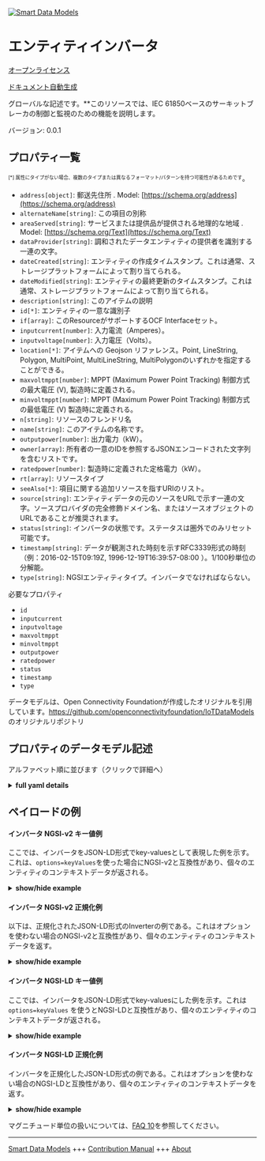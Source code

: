 <!-- 10-Header -->  
[![Smart Data Models](https://smartdatamodels.org/wp-content/uploads/2022/01/SmartDataModels_logo.png "Logo")](https://smartdatamodels.org)  
エンティティインバータ  
===========<!-- /10-Header -->  
<!-- 15-License -->  
[オープンライセンス](https://github.com/smart-data-models//dataModel.OCF/blob/master/Inverter/LICENSE.md)  
[ドキュメント自動生成](https://docs.google.com/presentation/d/e/2PACX-1vTs-Ng5dIAwkg91oTTUdt8ua7woBXhPnwavZ0FxgR8BsAI_Ek3C5q97Nd94HS8KhP-r_quD4H0fgyt3/pub?start=false&loop=false&delayms=3000#slide=id.gb715ace035_0_60)  
<!-- /15-License -->  
<!-- 20-Description -->  
グローバルな記述です。**このリソースでは、IEC 61850ベースのサーキットブレーカの制御と監視のための機能を説明します。  
バージョン: 0.0.1  
<!-- /20-Description -->  
<!-- 30-PropertiesList -->  

## プロパティ一覧  

<sup><sub>[*] 属性にタイプがない場合、複数のタイプまたは異なるフォーマット/パターンを持つ可能性があるためです</sub></sup>。  
- `address[object]`: 郵送先住所  . Model: [https://schema.org/address](https://schema.org/address)- `alternateName[string]`: この項目の別称  - `areaServed[string]`: サービスまたは提供品が提供される地理的な地域  . Model: [https://schema.org/Text](https://schema.org/Text)- `dataProvider[string]`: 調和されたデータエンティティの提供者を識別する一連の文字。  - `dateCreated[string]`: エンティティの作成タイムスタンプ。これは通常、ストレージプラットフォームによって割り当てられる。  - `dateModified[string]`: エンティティの最終更新のタイムスタンプ。これは通常、ストレージプラットフォームによって割り当てられる。  - `description[string]`: このアイテムの説明  - `id[*]`: エンティティの一意な識別子  - `if[array]`: このResourceがサポートするOCF Interfaceセット。  - `inputcurrent[number]`: 入力電流（Amperes）。  - `inputvoltage[number]`: 入力電圧（Volts）。  - `location[*]`: アイテムへの Geojson リファレンス。Point, LineString, Polygon, MultiPoint, MultiLineString, MultiPolygonのいずれかを指定することができる。  - `maxvoltmppt[number]`: MPPT (Maximum Power Point Tracking) 制御方式の最大電圧 (V), 製造時に定義される。  - `minvoltmppt[number]`: MPPT (Maximum Power Point Tracking) 制御方式の最低電圧 (V) 製造時に定義される。  - `n[string]`: リソースのフレンドリ名  - `name[string]`: このアイテムの名称です。  - `outputpower[number]`: 出力電力（kW）。  - `owner[array]`: 所有者の一意のIDを参照するJSONエンコードされた文字列を含むリストです。  - `ratedpower[number]`: 製造時に定義された定格電力（kW）。  - `rt[array]`: リソースタイプ  - `seeAlso[*]`: 項目に関する追加リソースを指すURIのリスト。  - `source[string]`: エンティティデータの元のソースをURLで示す一連の文字。ソースプロバイダの完全修飾ドメイン名、またはソースオブジェクトのURLであることが推奨されます。  - `status[string]`: インバータの状態です。ステータスは圏外でのみリセット可能です。  - `timestamp[string]`: データが観測された時刻を示すRFC3339形式の時刻（例：2016-02-15T09:19Z, 1996-12-19T16:39:57-08:00 ）。1/100秒単位の分解能。  - `type[string]`: NGSIエンティティタイプ。インバータでなければならない。  <!-- /30-PropertiesList -->  
<!-- 35-RequiredProperties -->  
必要なプロパティ  
- `id`  - `inputcurrent`  - `inputvoltage`  - `maxvoltmppt`  - `minvoltmppt`  - `outputpower`  - `ratedpower`  - `status`  - `timestamp`  - `type`  <!-- /35-RequiredProperties -->  
<!-- 40-RequiredProperties -->  
データモデルは、Open Connectivity Foundationが作成したオリジナルを引用しています。https://github.com/openconnectivityfoundation/IoTDataModels のオリジナルリポジトリ  
<!-- /40-RequiredProperties -->  
<!-- 50-DataModelHeader -->  
## プロパティのデータモデル記述  
アルファベット順に並びます（クリックで詳細へ）  
<!-- /50-DataModelHeader -->  
<!-- 60-ModelYaml -->  
<details><summary><strong>full yaml details</strong></summary>    
```yaml  
Inverter:    
  description: 'This Resource describes functions for the control and monitoring of IEC 61850 based circuit breaker.'    
  properties:    
    address:    
      description: 'The mailing address'    
      properties:    
        addressCountry:    
          description: 'Property. The country. For example, Spain. Model:''https://schema.org/addressCountry'''    
          type: string    
        addressLocality:    
          description: 'Property. The locality in which the street address is, and which is in the region. Model:''https://schema.org/addressLocality'''    
          type: string    
        addressRegion:    
          description: 'Property. The region in which the locality is, and which is in the country. Model:''https://schema.org/addressRegion'''    
          type: string    
        postOfficeBoxNumber:    
          description: 'Property. The post office box number for PO box addresses. For example, 03578. Model:''https://schema.org/postOfficeBoxNumber'''    
          type: string    
        postalCode:    
          description: 'Property. The postal code. For example, 24004. Model:''https://schema.org/https://schema.org/postalCode'''    
          type: string    
        streetAddress:    
          description: 'Property. The street address. Model:''https://schema.org/streetAddress'''    
          type: string    
      type: object    
      x-ngsi:    
        model: https://schema.org/address    
        type: Property    
    alternateName:    
      description: 'An alternative name for this item'    
      type: string    
      x-ngsi:    
        type: Property    
    areaServed:    
      description: 'The geographic area where a service or offered item is provided'    
      type: string    
      x-ngsi:    
        model: https://schema.org/Text    
        type: Property    
    dataProvider:    
      description: 'A sequence of characters identifying the provider of the harmonised data entity.'    
      type: string    
      x-ngsi:    
        type: Property    
    dateCreated:    
      description: 'Entity creation timestamp. This will usually be allocated by the storage platform.'    
      format: date-time    
      type: string    
      x-ngsi:    
        type: Property    
    dateModified:    
      description: 'Timestamp of the last modification of the entity. This will usually be allocated by the storage platform.'    
      format: date-time    
      type: string    
      x-ngsi:    
        type: Property    
    description:    
      description: 'A description of this item'    
      type: string    
      x-ngsi:    
        type: Property    
    id:    
      anyOf: &inverter_-_properties_-_owner_-_items_-_anyof    
        - description: 'Property. Identifier format of any NGSI entity'    
          maxLength: 256    
          minLength: 1    
          pattern: ^[\w\-\.\{\}\$\+\*\[\]`|~^@!,:\\]+$    
          type: string    
        - description: 'Property. Identifier format of any NGSI entity'    
          format: uri    
          type: string    
      description: 'Unique identifier of the entity'    
      x-ngsi:    
        type: Property    
    if:    
      description: 'The OCF Interface set supported by this Resource.'    
      items:    
        enum:    
          - oic.if.s    
          - oic.if.baseline    
        type: string    
      minItems: 2    
      readOnly: true    
      type: array    
      uniqueItems: true    
      x-ngsi:    
        type: Property    
    inputcurrent:    
      description: 'input current in Amperes.'    
      readOnly: true    
      type: number    
      x-ngsi:    
        type: Property    
    inputvoltage:    
      description: 'input voltage in Volts.'    
      readOnly: true    
      type: number    
      x-ngsi:    
        type: Property    
    location:    
      description: 'Geojson reference to the item. It can be Point, LineString, Polygon, MultiPoint, MultiLineString or MultiPolygon'    
      oneOf:    
        - description: 'GeoProperty. Geojson reference to the item. Point'    
          properties:    
            bbox:    
              items:    
                type: number    
              minItems: 4    
              type: array    
            coordinates:    
              items:    
                type: number    
              minItems: 2    
              type: array    
            type:    
              enum:    
                - Point    
              type: string    
          required:    
            - type    
            - coordinates    
          title: 'GeoJSON Point'    
          type: object    
        - description: 'GeoProperty. Geojson reference to the item. LineString'    
          properties:    
            bbox:    
              items:    
                type: number    
              minItems: 4    
              type: array    
            coordinates:    
              items:    
                items:    
                  type: number    
                minItems: 2    
                type: array    
              minItems: 2    
              type: array    
            type:    
              enum:    
                - LineString    
              type: string    
          required:    
            - type    
            - coordinates    
          title: 'GeoJSON LineString'    
          type: object    
        - description: 'GeoProperty. Geojson reference to the item. Polygon'    
          properties:    
            bbox:    
              items:    
                type: number    
              minItems: 4    
              type: array    
            coordinates:    
              items:    
                items:    
                  items:    
                    type: number    
                  minItems: 2    
                  type: array    
                minItems: 4    
                type: array    
              type: array    
            type:    
              enum:    
                - Polygon    
              type: string    
          required:    
            - type    
            - coordinates    
          title: 'GeoJSON Polygon'    
          type: object    
        - description: 'GeoProperty. Geojson reference to the item. MultiPoint'    
          properties:    
            bbox:    
              items:    
                type: number    
              minItems: 4    
              type: array    
            coordinates:    
              items:    
                items:    
                  type: number    
                minItems: 2    
                type: array    
              type: array    
            type:    
              enum:    
                - MultiPoint    
              type: string    
          required:    
            - type    
            - coordinates    
          title: 'GeoJSON MultiPoint'    
          type: object    
        - description: 'GeoProperty. Geojson reference to the item. MultiLineString'    
          properties:    
            bbox:    
              items:    
                type: number    
              minItems: 4    
              type: array    
            coordinates:    
              items:    
                items:    
                  items:    
                    type: number    
                  minItems: 2    
                  type: array    
                minItems: 2    
                type: array    
              type: array    
            type:    
              enum:    
                - MultiLineString    
              type: string    
          required:    
            - type    
            - coordinates    
          title: 'GeoJSON MultiLineString'    
          type: object    
        - description: 'GeoProperty. Geojson reference to the item. MultiLineString'    
          properties:    
            bbox:    
              items:    
                type: number    
              minItems: 4    
              type: array    
            coordinates:    
              items:    
                items:    
                  items:    
                    items:    
                      type: number    
                    minItems: 2    
                    type: array    
                  minItems: 4    
                  type: array    
                type: array    
              type: array    
            type:    
              enum:    
                - MultiPolygon    
              type: string    
          required:    
            - type    
            - coordinates    
          title: 'GeoJSON MultiPolygon'    
          type: object    
      x-ngsi:    
        type: GeoProperty    
    maxvoltmppt:    
      description: 'Maximum voltage for MPPT (Maximum power point tracking) control method (V), defined at manufacturing time.'    
      readOnly: true    
      type: number    
      x-ngsi:    
        type: Property    
    minvoltmppt:    
      description: 'Minimum voltage for MPPT (Maximum power point tracking) control method (V), defined at manufacturing time.'    
      readOnly: true    
      type: number    
      x-ngsi:    
        type: Property    
    n:    
      description: 'Friendly name of the Resource'    
      maxLength: 64    
      readOnly: true    
      type: string    
      x-ngsi:    
        type: Property    
    name:    
      description: 'The name of this item.'    
      type: string    
      x-ngsi:    
        type: Property    
    outputpower:    
      description: 'output power in kW.'    
      readOnly: true    
      type: number    
      x-ngsi:    
        type: Property    
    owner:    
      description: 'A List containing a JSON encoded sequence of characters referencing the unique Ids of the owner(s)'    
      items:    
        anyOf: *inverter_-_properties_-_owner_-_items_-_anyof    
        description: 'Property. Unique identifier of the entity'    
      type: array    
      x-ngsi:    
        type: Property    
    ratedpower:    
      description: 'The rated power in kW, defined at manufacturing time.'    
      readOnly: true    
      type: number    
      x-ngsi:    
        type: Property    
    rt:    
      description: 'The Resource Type'    
      items:    
        enum:    
          - oic.r.inverter    
        maxLength: 64    
        type: string    
      minItems: 1    
      readOnly: true    
      type: array    
      uniqueItems: true    
      x-ngsi:    
        type: Property    
    seeAlso:    
      description: 'list of uri pointing to additional resources about the item'    
      oneOf:    
        - items:    
            format: uri    
            type: string    
          minItems: 1    
          type: array    
        - format: uri    
          type: string    
      x-ngsi:    
        type: Property    
    source:    
      description: 'A sequence of characters giving the original source of the entity data as a URL. Recommended to be the fully qualified domain name of the source provider, or the URL to the source object.'    
      type: string    
      x-ngsi:    
        type: Property    
    status:    
      description: 'The inverter status. The status can only be reset out of bounds.'    
      enum:    
        - on    
        - off    
        - trip    
      readOnly: true    
      type: string    
      x-ngsi:    
        type: Property    
    timestamp:    
      description: 'An RFC3339 formatted time indicating when the data was observed (e.g.: 2016-02-15T09:19Z, 1996-12-19T16:39:57-08:00). Resolution in 1/100 second.'    
      format: date-time    
      readOnly: true    
      type: string    
      x-ngsi:    
        type: Property    
    type:    
      description: 'NGSI entity type. It has to be Inverter'    
      enum:    
        - Inverter    
      type: string    
      x-ngsi:    
        type: Property    
  required:    
    - status    
    - ratedpower    
    - minvoltmppt    
    - maxvoltmppt    
    - inputvoltage    
    - inputcurrent    
    - outputpower    
    - timestamp    
    - id    
    - type    
  type: object    
  x-derived-from: https://raw.githubusercontent.com/openconnectivityfoundation/IoTDataModels/master/InverterResURI.swagger.json    
  x-disclaimer: 'Redistribution and use in source and binary forms, with or without modification, are permitted  provided that the license conditions are met. Copyleft (c) 2021 Contributors to Smart Data Models Program'    
  x-license-url: https://github.com/smart-data-models/dataModel.OCF/blob/master/Inverter/LICENSE.md    
  x-model-schema: https://smart-data-models.github.io/dataModel.OCF/Inverter/schema.json    
  x-model-tags: OCF    
  x-version: 0.0.1    
```  
</details>    
<!-- /60-ModelYaml -->  
<!-- 70-MiddleNotes -->  
<!-- /70-MiddleNotes -->  
<!-- 80-Examples -->  
## ペイロードの例  
#### インバータ NGSI-v2 キー値例  
ここでは、インバータをJSON-LD形式でkey-valuesとして表現した例を示す。これは、`options=keyValues`を使った場合にNGSI-v2と互換性があり、個々のエンティティのコンテキストデータが返される。  
<details><summary><strong>show/hide example</strong></summary>    
```json  
{  
  "id": "urn:ngsi-ld:Inverter:id:QKHM:28779877",  
  "dateCreated": "2011-09-26T02:57:58Z",  
  "dateModified": "1999-06-01T10:31:41Z",  
  "source": "Both before finish whole space including hospital. Arrive anything take deep reveal more seven page.",  
  "name": "Whether life realize fire. Guy happen thought material no certainly.",  
  "alternateName": "Certain difference boy. Performance score weight performance. Republican stuff visit ten.",  
  "description": "So describe believe environmental build necessary. Treat they memory oil parent.",  
  "dataProvider": "Risk such medical. Among whom every discuss series deal.",  
  "owner": [  
    "urn:ngsi-ld:Inverter:items:KSSI:21376961",  
    "urn:ngsi-ld:Inverter:items:YQQI:56248386"  
  ],  
  "seeAlso": [  
    "urn:ngsi-ld:Inverter:items:STCD:23046259",  
    "urn:ngsi-ld:Inverter:items:UJCA:53322929"  
  ],  
  "location": {  
    "type": "Point",  
    "coordinates": [  
      -88.997438,  
      -124.268822  
    ]  
  },  
  "address": {  
    "streetAddress": "Grow after much house our.",  
    "addressLocality": "Firm yard answer consider second.",  
    "addressRegion": "Also challenge discover event picture onto. Subject machine into lawyer major hold get.",  
    "addressCountry": "House identify inside student along. See right husband weight education get positive assume. Certain environmental worry specific.",  
    "postalCode": "Pm man born hit crime space kitchen treat. Physical method southern provide.",  
    "postOfficeBoxNumber": "Century treat create pattern voice analysis level. Property newspaper rest."  
  },  
  "areaServed": "Try opportunity along some skill. Ball cover machine stage want than father. Create authority pressure.",  
  "rt": [  
    "oic.r.inverter",  
    "oic.r.inverter"  
  ],  
  "status": "on",  
  "ratedpower": {  
    "type": "Property",  
    "value": 792.6  
  },  
  "minvoltmppt": {  
    "type": "Property",  
    "value": 429.9  
  },  
  "maxvoltmppt": {  
    "type": "Property",  
    "value": 549.6  
  },  
  "inputvoltage": {  
    "type": "Property",  
    "value": 333.3  
  },  
  "inputcurrent": {  
    "type": "Property",  
    "value": 227.3  
  },  
  "outputpower": {  
    "type": "Property",  
    "value": 237.0  
  },  
  "timestamp": "1977-09-25T18:29:39Z",  
  "n": "Whatever nice teach possible well.",  
  "if": [  
    "oic.if.baseline",  
    "oic.if.s"  
  ],  
  "type": "Inverter"  
}  
```  
</details>  
#### インバータ NGSI-v2 正規化例  
以下は、正規化されたJSON-LD形式のInverterの例である。これはオプションを使わない場合のNGSI-v2と互換性があり、個々のエンティティのコンテキストデータを返す。  
<details><summary><strong>show/hide example</strong></summary>    
```json  
{  
  "id": {  
    "type": "string",  
    "value": "urn:ngsi-ld:Inverter:id:QKHM:28779877"  
  },  
  "dateCreated": {  
    "format": "date-time",  
    "type": "string",  
    "value": "2011-09-26T02:57:58Z"  
  },  
  "dateModified": {  
    "format": "date-time",  
    "type": "string",  
    "value": "1999-06-01T10:31:41Z"  
  },  
  "source": {  
    "type": "string",  
    "value": "Both before finish whole space including hospital. Arrive anything take deep reveal more seven page."  
  },  
  "name": {  
    "type": "string",  
    "value": "Whether life realize fire. Guy happen thought material no certainly."  
  },  
  "alternateName": {  
    "type": "string",  
    "value": "Certain difference boy. Performance score weight performance. Republican stuff visit ten."  
  },  
  "description": {  
    "type": "string",  
    "value": "So describe believe environmental build necessary. Treat they memory oil parent."  
  },  
  "dataProvider": {  
    "type": "string",  
    "value": "Risk such medical. Among whom every discuss series deal."  
  },  
  "owner": {  
    "type": "array",  
    "value": [  
      "urn:ngsi-ld:Inverter:items:KSSI:21376961",  
      "urn:ngsi-ld:Inverter:items:YQQI:56248386"  
    ]  
  },  
  "seeAlso": {  
    "type": "array",  
    "value": [  
      "urn:ngsi-ld:Inverter:items:STCD:23046259",  
      "urn:ngsi-ld:Inverter:items:UJCA:53322929"  
    ]  
  },  
  "location": {  
    "type": "object",  
    "value": {  
      "type": "Point",  
      "coordinates": [  
        -88.997438,  
        -124.268822  
      ]  
    }  
  },  
  "address": {  
    "type": "object",  
    "value": {  
      "streetAddress": "Grow after much house our.",  
      "addressLocality": "Firm yard answer consider second.",  
      "addressRegion": "Also challenge discover event picture onto. Subject machine into lawyer major hold get.",  
      "addressCountry": "House identify inside student along. See right husband weight education get positive assume. Certain environmental worry specific.",  
      "postalCode": "Pm man born hit crime space kitchen treat. Physical method southern provide.",  
      "postOfficeBoxNumber": "Century treat create pattern voice analysis level. Property newspaper rest."  
    }  
  },  
  "areaServed": {  
    "type": "string",  
    "value": "Try opportunity along some skill. Ball cover machine stage want than father. Create authority pressure."  
  },  
  "rt": {  
    "type": "array",  
    "value": [  
      "oic.r.inverter",  
      "oic.r.inverter"  
    ]  
  },  
  "status": {  
    "type": "string",  
    "value": "on"  
  },  
  "ratedpower": {  
    "type": "object",  
    "value": {  
      "type": "Property",  
      "value": 792.6  
    }  
  },  
  "minvoltmppt": {  
    "type": "object",  
    "value": {  
      "type": "Property",  
      "value": 429.9  
    }  
  },  
  "maxvoltmppt": {  
    "type": "object",  
    "value": {  
      "type": "Property",  
      "value": 549.6  
    }  
  },  
  "inputvoltage": {  
    "type": "object",  
    "value": {  
      "type": "Property",  
      "value": 333.3  
    }  
  },  
  "inputcurrent": {  
    "type": "object",  
    "value": {  
      "type": "Property",  
      "value": 227.3  
    }  
  },  
  "outputpower": {  
    "type": "object",  
    "value": {  
      "type": "Property",  
      "value": 237.0  
    }  
  },  
  "timestamp": {  
    "format": "date-time",  
    "type": "string",  
    "value": "1977-09-25T18:29:39Z"  
  },  
  "n": {  
    "type": "string",  
    "value": "Whatever nice teach possible well."  
  },  
  "if": {  
    "type": "array",  
    "value": [  
      "oic.if.baseline",  
      "oic.if.s"  
    ]  
  },  
  "type": {  
    "type": "string",  
    "value": "Inverter"  
  }  
}  
```  
</details>  
#### インバータ NGSI-LD キー値例  
ここでは、インバータをJSON-LD形式でkey-valuesにした例を示す。これは `options=keyValues` を使うとNGSI-LDと互換性があり、個々のエンティティのコンテキストデータが返される。  
<details><summary><strong>show/hide example</strong></summary>    
```json  
{  
    "id": "urn:ngsi-ld:Inverter:id:QKHM:28779877",  
    "dateCreated": "2011-09-26T02:57:58Z",  
    "dateModified": "1999-06-01T10:31:41Z",  
    "source": "Both before finish whole space including hospital. Arrive anything take deep reveal more seven page.",  
    "name": "Whether life realize fire. Guy happen thought material no certainly.",  
    "alternateName": "Certain difference boy. Performance score weight performance. Republican stuff visit ten.",  
    "description": "So describe believe environmental build necessary. Treat they memory oil parent.",  
    "dataProvider": "Risk such medical. Among whom every discuss series deal.",  
    "owner": [  
        "urn:ngsi-ld:Inverter:items:KSSI:21376961",  
        "urn:ngsi-ld:Inverter:items:YQQI:56248386"  
    ],  
    "seeAlso": [  
        "urn:ngsi-ld:Inverter:items:STCD:23046259",  
        "urn:ngsi-ld:Inverter:items:UJCA:53322929"  
    ],  
    "location": {  
        "type": "Point",  
        "coordinates": [  
            -88.997438,  
            -124.268822  
        ]  
    },  
    "address": {  
        "streetAddress": "Grow after much house our.",  
        "addressLocality": "Firm yard answer consider second.",  
        "addressRegion": "Also challenge discover event picture onto. Subject machine into lawyer major hold get.",  
        "addressCountry": "House identify inside student along. See right husband weight education get positive assume. Certain environmental worry specific.",  
        "postalCode": "Pm man born hit crime space kitchen treat. Physical method southern provide.",  
        "postOfficeBoxNumber": "Century treat create pattern voice analysis level. Property newspaper rest."  
    },  
    "areaServed": "Try opportunity along some skill. Ball cover machine stage want than father. Create authority pressure.",  
    "rt": [  
        "oic.r.inverter",  
        "oic.r.inverter"  
    ],  
    "status": "on",  
    "ratedpower": {  
        "type": "Property",  
        "value": 792.6  
    },  
    "minvoltmppt": {  
        "type": "Property",  
        "value": 429.9  
    },  
    "maxvoltmppt": {  
        "type": "Property",  
        "value": 549.6  
    },  
    "inputvoltage": {  
        "type": "Property",  
        "value": 333.3  
    },  
    "inputcurrent": {  
        "type": "Property",  
        "value": 227.3  
    },  
    "outputpower": {  
        "type": "Property",  
        "value": 237.0  
    },  
    "timestamp": "1977-09-25T18:29:39Z",  
    "n": "Whatever nice teach possible well.",  
    "if": [  
        "oic.if.baseline",  
        "oic.if.s"  
    ],  
    "type": "Inverter",  
    "@context": [  
        "https://smartdatamodels.org/context.jsonld",  
        "https://raw.githubusercontent.com/smart-data-models/dataModel.OCF/master/context.jsonld"  
    ]  
}  
```  
</details>  
#### インバータ NGSI-LD 正規化例  
インバータを正規化したJSON-LD形式の例である。これはオプションを使わない場合のNGSI-LDと互換性があり、個々のエンティティのコンテキストデータを返す。  
<details><summary><strong>show/hide example</strong></summary>    
```json  
{  
    "id": "urn:ngsi-ld:Inverter:id:JJXX:06248424",  
    "dateCreated": {  
        "type": "Property",  
        "value": {  
            "@type": "DateTime",  
            "@value": "1991-06-28T22:23:41Z"  
        }  
    },  
    "dateModified": {  
        "type": "Property",  
        "value": {  
            "@type": "DateTime",  
            "@value": "1995-07-25T00:46:03Z"  
        }  
    },  
    "source": {  
        "type": "Property",  
        "value": "Fear class ability close benefit. We moment score fund allow art."  
    },  
    "name": {  
        "type": "Property",  
        "value": "Never ask too future billion window. May blood class sort message nothing. Fine through accept attorney fish."  
    },  
    "alternateName": {  
        "type": "Property",  
        "value": "Bit middle research church exactly current. Like single ok cup."  
    },  
    "description": {  
        "type": "Property",  
        "value": "Population throw soldier action kitchen soon professor. Particularly which sea away financial of wife."  
    },  
    "dataProvider": {  
        "type": "Property",  
        "value": "Night public evening foot section. Clearly talk effort century. Natural attack street unit."  
    },  
    "owner": {  
        "type": "Property",  
        "value": [  
            "urn:ngsi-ld:Inverter:items:AWPK:98614702",  
            "urn:ngsi-ld:Inverter:items:FCYN:45549371"  
        ]  
    },  
    "seeAlso": {  
        "type": "Property",  
        "value": [  
            "urn:ngsi-ld:Inverter:items:NTQT:09016096"  
        ]  
    },  
    "location": {  
        "type": "Property",  
        "value": {  
            "type": "Point",  
            "coordinates": [  
                81.1846425,  
                53.749567  
            ]  
        }  
    },  
    "address": {  
        "type": "Property",  
        "value": {  
            "streetAddress": "Operation probably one sell. Table stand number heart personal able bank. Draw prove continue second fact truth number loss.",  
            "addressLocality": "Plant street could drop expect. Either late Democrat to. Strategy difference practice address. Low size campaign see political thus.",  
            "addressRegion": "Would smile next body level Mr moment. Something court attack continue. Describe under market especially research weight million measure.",  
            "addressCountry": "Agent go case may break.",  
            "postalCode": "Agree activity without project agree. Its material evidence.",  
            "postOfficeBoxNumber": "Key despite computer apply system into. Exist water key answer building against. Wind site without more health quite good church."  
        }  
    },  
    "areaServed": {  
        "type": "Property",  
        "value": "Meeting event office. Fill certain talk safe authority public."  
    },  
    "rt": {  
        "type": "Property",  
        "value": [  
            "oic.r.inverter"  
        ]  
    },  
    "status": {  
        "type": "Property",  
        "value": "trip"  
    },  
    "ratedpower": {  
        "type": "Property",  
        "value": 507.0  
    },  
    "minvoltmppt": {  
        "type": "Property",  
        "value": 937.7  
    },  
    "maxvoltmppt": {  
        "type": "Property",  
        "value": 7.0  
    },  
    "inputvoltage": {  
        "type": "Property",  
        "value": 993.2  
    },  
    "inputcurrent": {  
        "type": "Property",  
        "value": 875.3  
    },  
    "outputpower": {  
        "type": "Property",  
        "value": 799.9  
    },  
    "timestamp": {  
        "type": "Property",  
        "value": {  
            "@type": "DateTime",  
            "@value": "1972-12-17T09:04:11Z"  
        }  
    },  
    "n": {  
        "type": "Property",  
        "value": "Difficult however coach will cover final hear. Cup husband box they."  
    },  
    "if": {  
        "type": "Property",  
        "value": [  
            "oic.if.baseline",  
            "oic.if.baseline"  
        ]  
    },  
    "type": "Inverter",  
    "@context": [  
        "https://smartdatamodels.org/context.jsonld",  
        "https://raw.githubusercontent.com/smart-data-models/dataModel.OCF/master/context.jsonld"  
    ]  
}  
```  
</details><!-- /80-Examples -->  
<!-- 90-FooterNotes -->  
<!-- /90-FooterNotes -->  
<!-- 95-Units -->  
マグニチュード単位の扱いについては、[FAQ 10](https://smartdatamodels.org/index.php/faqs/)を参照してください。  
<!-- /95-Units -->  
<!-- 97-LastFooter -->  
---  
[Smart Data Models](https://smartdatamodels.org) +++ [Contribution Manual](https://bit.ly/contribution_manual) +++ [About](https://bit.ly/Introduction_SDM)<!-- /97-LastFooter -->  
